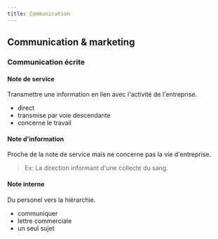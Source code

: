```yaml
---
title: Communication
---
```


## Communication & marketing

### Communication écrite

#### Note de service

Transmettre une information en lien avec l'activité de l'entreprise.

- direct
- transmise par voie descendante
- concerne le travail

#### Note d'information

Proche de la note de service mais ne concerne pas la vie d'entreprise.

> Ex: La direction informant d'une collecte du sang.

#### Note interne

Du personel vers la hiérarchie.

- communiquer
- lettre commerciale
- un seul sujet
